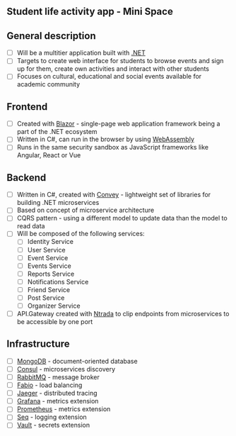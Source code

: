 ## Student life activity app - Mini Space

## General description
- [ ] Will be a multitier application built with [.NET](https://dotnet.microsoft.com/en-us)
- [ ] Targets to create web interface for students to browse events and sign up for them, create own activities and interact with other students
- [ ] Focuses on cultural, educational and social events available for academic community

## Frontend
- [ ] Created with [Blazor](https://dotnet.microsoft.com/en-us/apps/aspnet/web-apps/blazor) - single-page web application framework being a part of the .NET ecosystem
- [ ] Written in C#, can run in the browser by using [WebAssembly](https://webassembly.org)
- [ ] Runs in the same security sandbox as JavaScript frameworks like Angular, React or Vue

## Backend
- [ ] Written in C#, created with [Convey](https://github.com/snatch-dev/Convey) - lightweight set of libraries for building .NET microservices
- [ ] Based on concept of microservice architecture
- [ ] CQRS pattern - using a different model to update data than the model to read data
- [ ] Will be composed of the following services:
    - [ ] Identity Service
    - [ ] User Service
    - [ ] Event Service
    - [ ] Events Service
    - [ ] Reports Service
    - [ ] Notifications Service
    - [ ] Friend Service
    - [ ] Post Service
    - [ ] Organizer Service
- [ ] API.Gateway created with [Ntrada](https://github.com/snatch-dev/Ntrada) to clip endpoints from microservices to be accessible by one port

## Infrastructure
- [ ] [MongoDB](https://www.mongodb.com/products/platform/cloud) - document-oriented database
- [ ] [Consul](https://www.consul.io) - microservices discovery
- [ ] [RabbitMQ](https://www.rabbitmq.com) - message broker
- [ ] [Fabio](https://github.com/fabiolb/fabio) - load balancing
- [ ] [Jaeger](https://www.jaegertracing.io) - distributed tracing
- [ ] [Grafana](https://grafana.com) - metrics extension
- [ ] [Prometheus](https://prometheus.io) - metrics extension
- [ ] [Seq](https://datalust.co/seq) - logging extension
- [ ] [Vault](https://www.vaultproject.io) - secrets extension